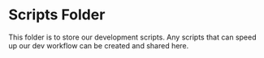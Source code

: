 # Scripts Folder

This folder is to store our development scripts. Any scripts that can speed up our dev workflow can be created and shared here.